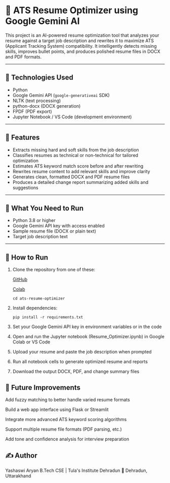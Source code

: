 # 📝 ATS Resume Optimizer using Google Gemini AI

This project is an AI-powered resume optimization tool that analyzes your resume against a target job description and rewrites it to maximize ATS (Applicant Tracking System) compatibility. It intelligently detects missing skills, improves bullet points, and produces polished resume files in DOCX and PDF formats.

---

## 🔧 Technologies Used

- Python  
- Google Gemini API (`google-generativeai` SDK)  
- NLTK (text processing)  
- python-docx (DOCX generation)  
- FPDF (PDF export)  
- Jupyter Notebook / VS Code (development environment)

---

## 📌 Features

- Extracts missing hard and soft skills from the job description  
- Classifies resumes as technical or non-technical for tailored optimization  
- Estimates ATS keyword match score before and after rewriting  
- Rewrites resume content to add relevant skills and improve clarity  
- Generates clean, formatted DOCX and PDF resume files  
- Produces a detailed change report summarizing added skills and suggestions

---

## 📁 What You Need to Run

- Python 3.8 or higher  
- Google Gemini API key with access enabled  
- Sample resume file (DOCX or plain text)  
- Target job description text  

---

## 🚀 How to Run

1. Clone the repository from one of these:  
   
   [GitHub]()
   
   [Colab](https://drive.google.com/file/d/1e6AmndI0NMJVTkNHyp4FViRIt3bEKyfh/view?usp=drive_link)
   
       cd ats-resume-optimizer
   
3. Install dependencies:

       pip install -r requirements.txt

4. Set your Google Gemini API key in environment variables or in the code

5. Open and run the Jupyter notebook (Resume_Optimizer.ipynb) in Google Colab or VS Code

6. Upload your resume and paste the job description when prompted

7. Run all notebook cells to generate optimized resume and reports

8. Download the output DOCX, PDF, and change summary files

## 🚀 Future Improvements
Add fuzzy matching to better handle varied resume formats

Build a web app interface using Flask or Streamlit

Integrate more advanced ATS keyword scoring algorithms

Support multiple resume file formats (PDF parsing, etc.)

Add tone and confidence analysis for interview preparation

## ✍️ Author
Yashaswi Aryan
B.Tech CSE | Tula's Institute Dehradun
📍 Dehradun, Uttarakhand

